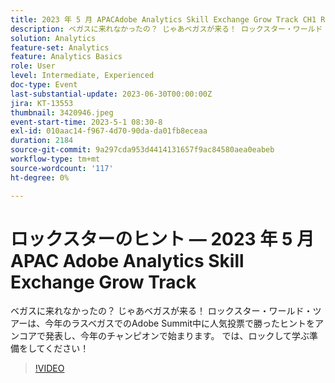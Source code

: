```yaml
---
title: 2023 年 5 月 APACAdobe Analytics Skill Exchange Grow Track CH1 Rockstar Tips
description: ベガスに来れなかったの？ じゃあベガスが来る！ ロックスター・ワールド・ツアーは、今年のラスベガスでのAdobe Summit中に人気投票で勝ったヒントをアンコアで発表し、今年のチャンピオンで始まります。 では、ロックして学ぶ準備をしてください！
solution: Analytics
feature-set: Analytics
feature: Analytics Basics
role: User
level: Intermediate, Experienced
doc-type: Event
last-substantial-update: 2023-06-30T00:00:00Z
jira: KT-13553
thumbnail: 3420946.jpeg
event-start-time: 2023-5-1 08:30-8
exl-id: 010aac14-f967-4d70-90da-da01fb8eceaa
duration: 2184
source-git-commit: 9a297cda953d4414131657f9ac84580aea0eabeb
workflow-type: tm+mt
source-wordcount: '117'
ht-degree: 0%

---
```


# ロックスターのヒント — 2023 年 5 月 APAC Adobe Analytics Skill Exchange Grow Track

ベガスに来れなかったの？ じゃあベガスが来る！ ロックスター・ワールド・ツアーは、今年のラスベガスでのAdobe Summit中に人気投票で勝ったヒントをアンコアで発表し、今年のチャンピオンで始まります。 では、ロックして学ぶ準備をしてください！

>[!VIDEO](https://video.tv.adobe.com/v/3420946/?learn=on)
